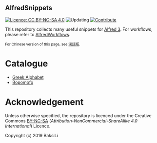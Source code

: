 AlfredSnippets
---
[![Licence: CC BY-NC-SA 4.0](https://img.shields.io/badge/License-CC%20BY--NC--SA%204.0-lightgrey.svg)](https://creativecommons.org/licenses/by-nc-sa/4.0/) 
![Updating](https://img.shields.io/badge/status-updating-lightgreen.svg)
[![Contribute](https://img.shields.io/badge/contribute-gray.svg?style=flat)](https://github.com/BaksiLi/AlfredWorkflows/blob/master/CONTRIBUTE.md)

This repository collects many useful snippets for [Alfred 3](https://www.alfredapp.com). For workflows, please refer to [AlfredWorkflows](https://github.com/BaksiLi/AlfredWorkflows).

<sub>For Chinese version of this page, see [漢語版](https://github.com/BaksiLi/AlfredSnippets/blob/master/README_CN.md).</sub>

# Catalogue
- [Greek Alphabet](https://github.com/BaksiLi/Greek-Alphabet-Alfred-Snippet)
- [Bopomofo](https://github.com/BaksiLi/Bopomofo-snippet)

# Acknowledgement
Unless otherwise specified, the repository is licenced under the Creative Commons [BY-NC-SA](https://creativecommons.org/licenses/by-nc-sa/4.0/) (*Attribution-NonCommercial-ShareAlike 4.0 International*) Licence. 

Copyright (c) 2019 BaksiLi


